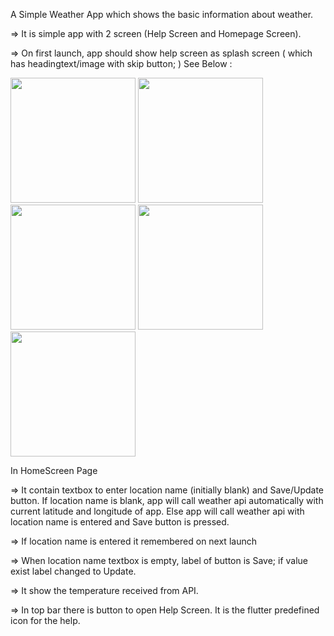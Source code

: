 A Simple Weather App which shows the basic information about weather.

=> It is simple app with 2 screen (Help Screen and Homepage Screen).

=> On first launch, app should show help screen as splash screen ( which has headingtext/image with skip button; ) See Below :

<img src = "https://github.com/UkeshThapaliya/WeatherApp/assets/103941519/9d6051cf-5a7a-4a8d-bc46-e5886f49d88d" width= "200"/>
<img src = "https://github.com/UkeshThapaliya/WeatherApp/assets/103941519/4799bb60-7fc3-4647-b5fa-db3bef7b6feb" width= "200"/>
<img src = "https://github.com/UkeshThapaliya/WeatherApp/assets/103941519/78dac7a6-e5de-4d62-af2a-cc8f868ffa4e" width= "200"/>
<img src = "https://github.com/UkeshThapaliya/WeatherApp/assets/103941519/bd0e2e8a-ad8e-46fc-a3bd-454d31c4b67a" width= "200"/>
<img src = "https://github.com/UkeshThapaliya/WeatherApp/assets/103941519/dc5e9187-0e05-4952-a735-a3ae0b9f55cf" width= "200"/>

In HomeScreen Page

=> It contain textbox to enter location name (initially blank) and Save/Update button.
If location name is blank, app will call weather api automatically with current latitude and longitude of app.
Else app will call weather api with location name is entered and Save button is pressed.

=> If location name is entered it remembered on next launch

=> When location name textbox is empty, label of button is Save; if value exist label changed to Update.

=> It show the temperature received from API.

=> In top bar there is button to open Help Screen.  It is the flutter predefined icon for the help.
